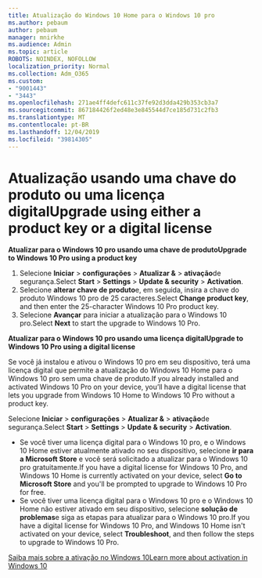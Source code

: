 ```yaml
---
title: Atualização do Windows 10 Home para o Windows 10 pro
ms.author: pebaum
author: pebaum
manager: mnirkhe
ms.audience: Admin
ms.topic: article
ROBOTS: NOINDEX, NOFOLLOW
localization_priority: Normal
ms.collection: Adm_O365
ms.custom:
- "9001443"
- "3443"
ms.openlocfilehash: 271ae4ff4defc611c37fe92d3dda429b353cb3a7
ms.sourcegitcommit: 867184426f2ed48e3e845544d7ce185d731c2fb3
ms.translationtype: MT
ms.contentlocale: pt-BR
ms.lasthandoff: 12/04/2019
ms.locfileid: "39814305"
---
```

# <a name="upgrade-using-either-a-product-key-or-a-digital-license"></a><span data-ttu-id="c95ab-102">Atualização usando uma chave do produto ou uma licença digital</span><span class="sxs-lookup"><span data-stu-id="c95ab-102">Upgrade using either a product key or a digital license</span></span>

<span data-ttu-id="c95ab-103">**Atualizar para o Windows 10 pro usando uma chave de produto**</span><span class="sxs-lookup"><span data-stu-id="c95ab-103">**Upgrade to Windows 10 Pro using a product key**</span></span>

1. <span data-ttu-id="c95ab-104">Selecione **Iniciar** > **configurações** > **Atualizar &** > **ativação**de segurança.</span><span class="sxs-lookup"><span data-stu-id="c95ab-104">Select **Start** > **Settings** > **Update & security** > **Activation**.</span></span>
2. <span data-ttu-id="c95ab-105">Selecione **alterar chave de produto**e, em seguida, insira a chave do produto Windows 10 pro de 25 caracteres.</span><span class="sxs-lookup"><span data-stu-id="c95ab-105">Select **Change product key**, and then enter the 25-character Windows 10 Pro product key.</span></span>
3. <span data-ttu-id="c95ab-106">Selecione **Avançar** para iniciar a atualização para o Windows 10 pro.</span><span class="sxs-lookup"><span data-stu-id="c95ab-106">Select **Next** to start the upgrade to Windows 10 Pro.</span></span>

<span data-ttu-id="c95ab-107">**Atualizar para o Windows 10 pro usando uma licença digital**</span><span class="sxs-lookup"><span data-stu-id="c95ab-107">**Upgrade to Windows 10 Pro using a digital license**</span></span>

<span data-ttu-id="c95ab-108">Se você já instalou e ativou o Windows 10 pro em seu dispositivo, terá uma licença digital que permite a atualização do Windows 10 Home para o Windows 10 pro sem uma chave de produto.</span><span class="sxs-lookup"><span data-stu-id="c95ab-108">If you already installed and activated Windows 10 Pro on your device, you’ll have a digital license that lets you upgrade from Windows 10 Home to Windows 10 Pro without a product key.</span></span>

<span data-ttu-id="c95ab-109">Selecione **Iniciar** > **configurações** > **Atualizar &** > **ativação**de segurança.</span><span class="sxs-lookup"><span data-stu-id="c95ab-109">Select **Start** > **Settings** > **Update & security** > **Activation**.</span></span>

- <span data-ttu-id="c95ab-110">Se você tiver uma licença digital para o Windows 10 pro, e o Windows 10 Home estiver atualmente ativado no seu dispositivo, selecione **ir para a Microsoft Store** e você será solicitado a atualizar para o Windows 10 pro gratuitamente.</span><span class="sxs-lookup"><span data-stu-id="c95ab-110">If you have a digital license for Windows 10 Pro, and Windows 10 Home is currently activated on your device, select **Go to Microsoft Store** and you'll be prompted to upgrade to Windows 10 Pro for free.</span></span>
- <span data-ttu-id="c95ab-111">Se você tiver uma licença digital para o Windows 10 pro e o Windows 10 Home não estiver ativado em seu dispositivo, selecione **solução de problemas**e siga as etapas para atualizar para o Windows 10 pro.</span><span class="sxs-lookup"><span data-stu-id="c95ab-111">If you have a digital license for Windows 10 Pro, and Windows 10 Home isn't activated on your device, select **Troubleshoot**, and then follow the steps to upgrade to Windows 10 Pro.</span></span>

[<span data-ttu-id="c95ab-112">Saiba mais sobre a ativação no Windows 10</span><span class="sxs-lookup"><span data-stu-id="c95ab-112">Learn more about activation in Windows 10</span></span>](https://support.microsoft.com/help/12440)